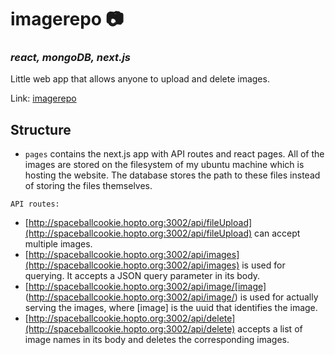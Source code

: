 # imagerepo 📷
### *react, mongoDB, next.js*
Little web app that allows anyone to upload and delete images.

Link: [imagerepo](http://spaceballcookie.hopto.org:3002)

## Structure
- `pages` contains the next.js app with API routes and react pages. All of the
images are stored on the filesystem of my ubuntu machine which is hosting the website.
The database stores the path to these files instead of storing the files themselves.

 `API routes:`
- [http://spaceballcookie.hopto.org:3002/api/fileUpload](http://spaceballcookie.hopto.org:3002/api/fileUpload) can accept multiple images.
- [http://spaceballcookie.hopto.org:3002/api/images](http://spaceballcookie.hopto.org:3002/api/images) is used for querying. It accepts a JSON query parameter in its body.
- [http://spaceballcookie.hopto.org:3002/api/image/[image] (http://spaceballcookie.hopto.org:3002/api/image/) is used for actually serving the images, where [image] is the uuid that identifies the image.
- [http://spaceballcookie.hopto.org:3002/api/delete](http://spaceballcookie.hopto.org:3002/api/delete) accepts a list of image names in its body and deletes the corresponding images.

